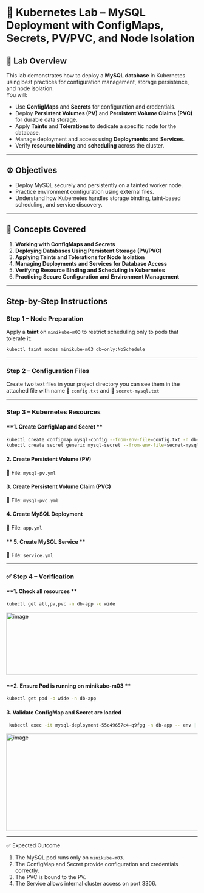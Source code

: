 # 🧩 Kubernetes Lab – MySQL Deployment with ConfigMaps, Secrets, PV/PVC, and Node Isolation

## 📘 Lab Overview
This lab demonstrates how to deploy a **MySQL database** in Kubernetes using best practices for configuration management, storage persistence, and node isolation.  
You will:
- Use **ConfigMaps** and **Secrets** for configuration and credentials.  
- Deploy **Persistent Volumes (PV)** and **Persistent Volume Claims (PVC)** for durable data storage.  
- Apply **Taints** and **Tolerations** to dedicate a specific node for the database.  
- Manage deployment and access using **Deployments** and **Services**.  
- Verify **resource binding** and **scheduling** across the cluster.  

---

## ⚙️ Objectives
- Deploy MySQL securely and persistently on a tainted worker node.  
- Practice environment configuration using external files.  
- Understand how Kubernetes handles storage binding, taint-based scheduling, and service discovery.  

---

## 🧠 Concepts Covered
1. **Working with ConfigMaps and Secrets**  
2. **Deploying Databases Using Persistent Storage (PV/PVC)**  
3. **Applying Taints and Tolerations for Node Isolation**  
4. **Managing Deployments and Services for Database Access**  
5. **Verifying Resource Binding and Scheduling in Kubernetes**  
6. **Practicing Secure Configuration and Environment Management**

---

##  Step-by-Step Instructions

### **Step 1 – Node Preparation**
Apply a **taint** on `minikube-m03` to restrict scheduling only to pods that tolerate it:
```bash
kubectl taint nodes minikube-m03 db=only:NoSchedule
```
---
### **Step 2 – Configuration Files**
Create two text files in your project directory
you can see them in the attached file with name 📄 `config.txt` and 📄 `secret-mysql.txt`

---
### **Step 3 – Kubernetes Resources**
#### **1. Create ConfigMap and Secret **
```bash
kubectl create configmap mysql-config --from-env-file=config.txt -n db-app
kubectl create secret generic mysql-secret --from-env-file=secret-mysql.txt -n db-app
```

#### **2. Create Persistent Volume (PV)**
📄 File: ``mysql-pv.yml``

#### **3. Create Persistent Volume Claim (PVC)**
📄 File: ``mysql-pvc.yml``

#### **4. Create MySQL Deployment**
📄 File: ``app.yml``

#### ** 5. Create MySQL Service **
📄 File: ``service.yml``

---
### **✅ Step 4 – Verification**
#### **1. Check all resources **
```bash
kubectl get all,pv,pvc -n db-app -o wide
```
<img width="1292" height="164" alt="image" src="https://github.com/user-attachments/assets/3eef9e25-0864-40f1-9f10-8c42d9e8f10d" />

#### **2. Ensure Pod is running on minikube-m03 **
```bash
kubectl get pod -o wide -n db-app
```

#### **3. Validate ConfigMap and Secret are loaded**
```bash
 kubectl exec -it mysql-deployment-55c49657c4-q9fgg -n db-app -- env | grep MYSQL
```
<img width="1014" height="256" alt="image" src="https://github.com/user-attachments/assets/d4b05d74-7c65-41fb-b800-6915a52c41a7" />

---

✅ Expected Outcome

1. The MySQL pod runs only on `minikube-m03`.
2. The ConfigMap and Secret provide configuration and credentials correctly.
3. The PVC is bound to the PV.
4. The Service allows internal cluster access on port 3306.
